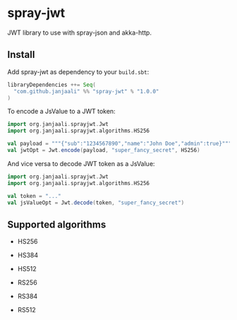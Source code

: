 # spray-jwt

JWT library to use with spray-json and akka-http.

## Install

Add spray-jwt as dependency to your `build.sbt`:

```sbt
libraryDependencies ++= Seq(
  "com.github.janjaali" %% "spray-jwt" % "1.0.0"
)
```

To encode a JsValue to a JWT token:

```scala
import org.janjaali.sprayjwt.Jwt
import org.janjaali.sprayjwt.algorithms.HS256

val payload = """{"sub":"1234567890","name":"John Doe","admin":true}"""
val jwtOpt = Jwt.encode(payload, "super_fancy_secret", HS256)
```

And vice versa to decode JWT token as a JsValue:

```scala
import org.janjaali.sprayjwt.Jwt
import org.janjaali.sprayjwt.algorithms.HS256

val token = "..."
val jsValueOpt = Jwt.decode(token, "super_fancy_secret")
```

## Supported algorithms

* HS256
* HS384
* HS512

* RS256
* RS384
* RS512
